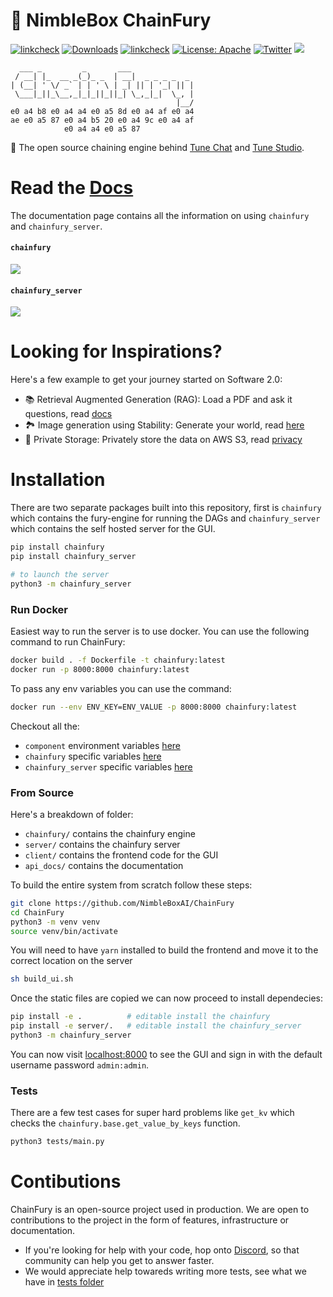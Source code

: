 # 🦋 NimbleBox ChainFury

[![linkcheck](https://img.shields.io/badge/Workflow-Passing-darkgreen)](https://github.com/NimbleBoxAI/ChainFury/actions)
[![Downloads](https://static.pepy.tech/badge/chainfury)](https://pepy.tech/project/chainfury)
[![linkcheck](https://img.shields.io/badge/Site-🦋ChainFury-lightblue)](https://chainfury.nbox.ai)
[![License: Apache](https://img.shields.io/badge/License-Apache%20v2.0-red)](https://github.com/NimbleBoxAI/ChainFury/blob/main/LICENSE) 
[![Twitter](https://img.shields.io/twitter/url/https/twitter.com/NimbleBoxAI.svg?style=social&label=Follow%20%40NimbleBoxAI)](https://twitter.com/NimbleBoxAI)
[![](https://dcbadge.vercel.app/api/server/KhF38hrAJ2?compact=true&style=flat)](https://discord.com/invite/KhF38hrAJ2)

```
  ___ _         _       ___
 / __| |_  __ _(_)_ _  | __|  _ _ _ _  _ 
| (__| ' \/ _` | | ' \ | _| || | '_| || |
 \___|_||_\__,_|_|_||_||_| \_,_|_|  \_, |
                                     |__/
e0 a4 b8 e0 a4 a4 e0 a5 8d e0 a4 af e0 a4
ae e0 a5 87 e0 a4 b5 20 e0 a4 9c e0 a4 af
            e0 a4 a4 e0 a5 87
```

🦋 The open source chaining engine behind [Tune Chat](https://chat.tune.app) and [Tune Studio](https://studio.tune.app).

# Read the [Docs](https://nimbleboxai.github.io/ChainFury/index.html)

The documentation page contains all the information on using `chainfury` and `chainfury_server`.

#### `chainfury`

<img src="https://d2e931syjhr5o9.cloudfront.net/tune-research/assets/cf_arch.png" align="center"/>

#### `chainfury_server`

<img src="https://d2e931syjhr5o9.cloudfront.net/tune-research/assets/cfs_arch.png" align="center"/>

# Looking for Inspirations?

Here's a few example to get your journey started on Software 2.0:

- 📚 Retrieval Augmented Generation (RAG): Load a PDF and ask it questions, read [docs](https://nimbleboxai.github.io/ChainFury/examples/qa-rag.html)
- 🏞️ Image generation using Stability: Generate your world, read [here](https://nimbleboxai.github.io/ChainFury/examples/stability-apis.html)
- 🔐 Private Storage: Privately store the data on AWS S3, read [privacy](https://nimbleboxai.github.io/ChainFury/examples/storing-private-data.html)

# Installation

There are two separate packages built into this repository, first is `chainfury` which contains the fury-engine for running
the DAGs and `chainfury_server` which contains the self hosted server for the GUI.

``` bash
pip install chainfury
pip install chainfury_server

# to launch the server
python3 -m chainfury_server
```

### Run Docker

Easiest way to run the server is to use docker. You can use the following command to run ChainFury:

```bash
docker build . -f Dockerfile -t chainfury:latest
docker run -p 8000:8000 chainfury:latest
```

To pass any env variables you can use the command:

```bash
docker run --env ENV_KEY=ENV_VALUE -p 8000:8000 chainfury:latest
```

Checkout all the:
- `component` environment variables [here](https://nimbleboxai.github.io/ChainFury/source/chainfury.components.const.html#chainfury.components.const.Env)
- `chainfury` specific variables [here](https://nimbleboxai.github.io/ChainFury/source/chainfury.utils.html#chainfury.utils.CFEnv)
- `chainfury_server` specific variables [here](https://nimbleboxai.github.io/ChainFury/cf_server/chainfury_server.commons.config.html#chainfury_server.commons.config.Env)

### From Source

Here's a breakdown of folder:

- `chainfury/` contains the chainfury engine
- `server/` contains the chainfury server
- `client/` contains the frontend code for the GUI
- `api_docs/` contains the documentation

To build the entire system from scratch follow these steps:

```bash
git clone https://github.com/NimbleBoxAI/ChainFury
cd ChainFury
python3 -m venv venv
source venv/bin/activate
```

You will need to have `yarn` installed to build the frontend and move it to the correct location on the server

```bash
sh build_ui.sh
```

Once the static files are copied we can now proceed to install dependecies:

```bash
pip install -e .          # editable install the chainfury
pip install -e server/.   # editable install the chainfury_server
python3 -m chainfury_server
```

You can now visit [localhost:8000](http://localhost:8000/ui/) to see the GUI and sign in with the default username password `admin:admin`.

### Tests

There are a few test cases for super hard problems like `get_kv` which checks the `chainfury.base.get_value_by_keys` function.

```bash
python3 tests/main.py
```

# Contibutions

ChainFury is an open-source project used in production. We are open to contributions to the project in the form of features,
infrastructure or documentation.

- If you're looking for help with your code, hop onto [Discord](https://discord.com/invite/KhF38hrAJ2), so that community can help you get to answer faster.
- We would appreciate help towareds writing more tests, see what we have in [tests folder](./tests/)
